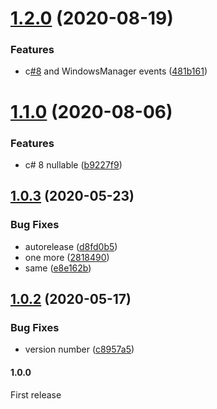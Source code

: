 # [1.2.0](https://github.com/NuclearBand/UnityWindowsManager/compare/v1.1.0...v1.2.0) (2020-08-19)


### Features

* c[#8](https://github.com/NuclearBand/UnityWindowsManager/issues/8) and WindowsManager events ([481b161](https://github.com/NuclearBand/UnityWindowsManager/commit/481b1617000df8ae0c520666cf49be182b79eb78))

# [1.1.0](https://github.com/NuclearBand/UnityWindowsManager/compare/v1.0.3...v1.1.0) (2020-08-06)


### Features

* c# 8 nullable ([b9227f9](https://github.com/NuclearBand/UnityWindowsManager/commit/b9227f9bf34b2cb48c46549bb046d8d20db8099a))

## [1.0.3](https://github.com/Tr0sT/UnityWindowsManager/compare/v1.0.2...v1.0.3) (2020-05-23)


### Bug Fixes

* autorelease ([d8fd0b5](https://github.com/Tr0sT/UnityWindowsManager/commit/d8fd0b5835be8fcef433e4844f385d3b3d1777af))
* one more ([2818490](https://github.com/Tr0sT/UnityWindowsManager/commit/2818490f80a8050cb291b9615b6c517a7e067921))
* same ([e8e162b](https://github.com/Tr0sT/UnityWindowsManager/commit/e8e162bb4e9d2b6cf7b77cf95f01b72f26b15b68))

## [1.0.2](https://github.com/Tr0sT/UnityWindowsManager/compare/v1.0.1...v1.0.2) (2020-05-17)


### Bug Fixes

* version number ([c8957a5](https://github.com/Tr0sT/UnityWindowsManager/commit/c8957a5306aa59663db971b475eca10546190d5c))

#### 1.0.0
First release
